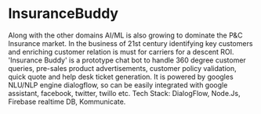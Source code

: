 # InsuranceBuddy
Along with the other domains AI/ML is also growing to dominate the P&amp;C Insurance market. In the business of 21st century identifying key customers and enriching customer relation is must for carriers for a descent ROI.   'Insurance Buddy' is a prototype chat bot to handle 360 degree customer queries, pre-sales product advertisements, customer policy validation, quick quote and help desk ticket generation.    It  is powered by googles NLU/NLP engine dialogflow, so can be easily integrated with google assistant, facebook, twitter, twillo etc. Tech Stack: DialogFlow, Node.Js, Firebase realtime DB, Kommunicate.
